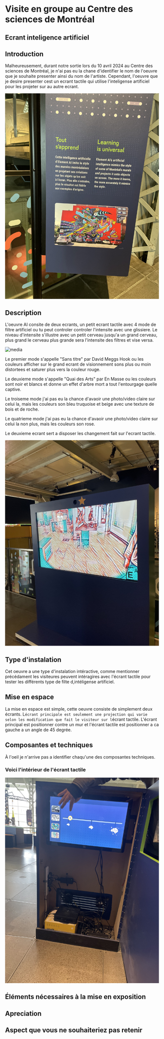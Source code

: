 # Visite en groupe au Centre des sciences de Montréal

## Ecrant inteligence artificiel

## Introduction
Malheureusement, durant notre sortie lors du 10 avril 2024 au Centre des sciences de Montréal, je n'ai pas eu la chane d'identifier le nom de l'oeuvre que je souhaite presenter ainsi du nom de l'artiste. Cependant, l'oeuvre que je desire presenter cest un ecrant tactile qui utilise l'inteligense artificiel pour les projeter sur au autre ecrant. 

![media](media/affiche_inteligence_artificielle.jpg)

## Description
L'oeuvre AI consite de deux ecrants, un petit ecrant tactile avec 4 mode de filtre artificiel ou tu peut controler controler l'intensite avec une glissiere. Le niveau d'intensite s'illustre avec un petit cerveau jusqu'a un grand cerveau, plus grand le cerveau plus grande sera l'intensite des filtres et vise versa.

![media](media/écrant_tactile_ai.jpg)

Le premier mode s'appelle "Sans titre" par David Meggs Hook ou les couleurs afficher sur le grand ecrant de visionnement sons plus ou moin distortees et saturer plus vers la couleur rouge.

Le deuxieme mode s'appelle "Quai des Arts" par En Masse ou les couleurs sont noir et blancs et donne un effet d'arbre mort a tout l'entourgage quelle captive.

Le troiseme mode j'ai pas eu la chance d'avaoir une photo/video claire sur celui la, mais les couleurs son bleu truquoise et beige avec une texture de bois et de roche.

Le quatrieme mode  j'ai pas eu la chance d'avaoir une photo/video claire sur celui la non plus, mais les couleurs son rose.

Le deuxieme ecrant sert a disposer les changement fait sur l'ecrant tactile.

![media](media/ecrant_ai.jpg)

## Type d'instalation
Cet oeuvre a une type d'instalation intéractive, comme mentionner précédament les visiteures peuvent intéragires avec l'écrant tactile pour tester les différents type de filte d,intéligense artificiel.

## Mise en espace
La mise en espace est simple, cette oeuvre consiste de simplement deux écrants. L`écrant principale est seulement une projection qui varie selon les modification que fait le visiteur sur l`écrant tactile. L'écrant principal est positionner contre un mur et l'écrant tactile est positionner a ca gauche a un angle de 45 degrée.

## Composantes et techniques
À l'oeil je n'arrive pas a identifier chaqu'une des composantes techniques. 

### Voici l'intérieur de l'écrant tactile
![media](media/intérieur_écrant_tactile_ai.jpg)

## Éléments nécessaires à la mise en exposition


## Apreciation


## Aspect que vous ne souhaiteriez pas retenir
